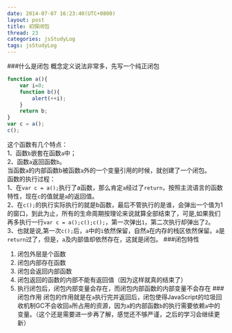 ```yaml
---
date: 2014-07-07 16:23:40(UTC+0800)
layout: post
title: 初探闭包
thread: 23
categories: jsStudyLog
tags: jsStudyLog
---
```


###什么是闭包
概念定义说法非常多，先写一个纯正闭包

```javascript
function a(){
	var i=0;
	function b(){
		alert(++i);
	}
	return b;
}
var c = a();
c();
```

这个函数有几个特点：
</br>1、函数`b`嵌套在函数`a`中；
</br> 2、函数`a`返回函数`b`。
</br>当函数`a`的内部函数b被函数`a`外的一个变量引用的时候，就创建了一个闭包。
</br>函数的执行过程：
</br>1、在`var c = a();`执行了a函数，那么肯定`a`经过了`return`，按照主流语言的函数特性，现在`c`的值就是`a`的返回值。
</br>2、在`c();`的执行实际执行的就是b函数，最后不管执行的是谁，会弹出一个值为1的窗口，到此为止，所有的生命周期按理论来说就算全部结束了，可是,如果我们再多执行一行`var c = a();c();c();`，第一次弹出`1`，第二次执行却弹出了`2`。
</br>3、也就是说,第一次`c();`后，`a`中的`i`依然保留，自然`a`在内存的栈区依然保留。`a`是`return`过了，但是，`a`及内部值却依然存在，这就是闭包。
###闭包特性
1. 闭包外层是个函数
2. 闭包内部存在函数
3. 闭包会返回内部函数
4. 闭包返回的函数的内部不能有返回值（因为这样就真的结束了）
5. 执行闭包后，闭包内部变量会存在，而闭包内部函数的内部变量不会存在
###闭包作用
闭包的作用就是在`a`执行完并返回后，闭包使得JavaScript的垃圾回收机制GC不会收回`a`所占用的资源，因为`a`的内部函数`b`的执行需要依赖`a`中的变量。（这个还是需要进一步再了解，感觉还不够严谨，之后的学习会继续更新）




